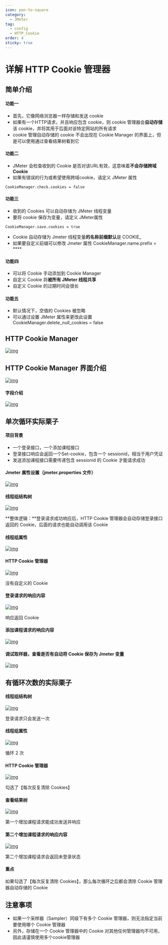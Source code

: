 ```yaml
---
icon: pen-to-square
category:
  - JMeter
tag:
  - config
  - HTTP_Cookie
order: 4
sticky: true
---
```




# 详解 HTTP Cookie 管理器

## 简单介绍

#### 功能一

- 首先，它像网络浏览器一样存储和发送 cookie
- 如果有一个HTTP请求，并且响应包含 cookie，则 cookie 管理器会**自动存储**该 cookie，并将其用于后面对该特定网站的所有请求
- cookie 管理自动存储的 cookie 不会出现在 Cookie Manager 的界面上，但是可以使用通过查看结果树看到它

 

#### 功能二

- JMeter 会检查收到的 Cookie 是否对该URL有效，这意味着**不会存储跨域 Cookie**
- 如果有错误的行为或希望使用跨域cookie，请定义 JMeter 属性 



```
CookieManager.check.cookies = false
```

 

#### 功能三

- 收到的 Cookies 可以自动存储为 JMeter 线程变量
- 要将 cookie 保存为变量，请定义 JMeter属性



```
CookieManager.save.cookies = true
```

- Cookie 自动存储为 Jmeter 线程变量**的名称前缀默认**是 COOKIE_ 
- 如果要自定义前缀可以修改 Jmeter 属性 CookieManager.name.prefix = **** 

 

#### 功能四

- 可以将 Cookie 手动添加到 Cookie Manager
- 自定义 Cookie 将**被所有 JMeter 线程共享**
- 自定义 Cookie 的过期时间会很长

 

#### 功能五

- 默认情况下，空值的 Cookies 被忽略
- 可以通过设置 JMeter 属性来更改此设置 CookieManager.delete_null_cookies = false 

 

## HTTP Cookie Manager

[![img](/assets/jmeter/1896874-20200819125220737-1825557594.png)](https://img2020.cnblogs.com/blog/1896874/202008/1896874-20200819125220737-1825557594.png)

 

## HTTP Cookie Manager 界面介绍

[![img](/assets/jmeter/1896874-20200819130958851-1193536633.png)](https://img2020.cnblogs.com/blog/1896874/202008/1896874-20200819130958851-1193536633.png)

#### 字段介绍

[![img](/assets/jmeter/1896874-20200819130901687-1274442285.png)](https://img2020.cnblogs.com/blog/1896874/202008/1896874-20200819130901687-1274442285.png)

 

## 单次循环实际栗子

#### 项目背景

- 一个登录接口，一个添加课程接口
- 登录接口响应会返回一个Set-cookie，包含一个 sessionid，相当于用户凭证
- 发送添加课程接口需要传递包含 sessionid 的 Cookie 才能请求成功

 

#### Jmeter 属性设置（jmeter.properties 文件）

[![img](/assets/jmeter/1896874-20200819135841398-187889462.png)](https://img2020.cnblogs.com/blog/1896874/202008/1896874-20200819135841398-187889462.png)

 

#### 线程组结构树

[![img](/assets/jmeter/1896874-20200819131756648-1020256526.png)](https://img2020.cnblogs.com/blog/1896874/202008/1896874-20200819131756648-1020256526.png)

**整体逻辑：**登录请求成功响应后，HTTP Cookie 管理器会自动存储登录接口返回的 Cookie，后面的请求也能自动调用该 Cookie

 

#### 线程组属性

[![img](/assets/jmeter/1896874-20200819131959231-293176798.png)](https://img2020.cnblogs.com/blog/1896874/202008/1896874-20200819131959231-293176798.png)

 

#### HTTP Cookie 管理器

[![img](/assets/jmeter/1896874-20200819132005590-334886196.png)](https://img2020.cnblogs.com/blog/1896874/202008/1896874-20200819132005590-334886196.png)

没有自定义的 Cookie

 

#### 登录请求的响应内容

[![img](/assets/jmeter/1896874-20200819132220959-189955003.png)](https://img2020.cnblogs.com/blog/1896874/202008/1896874-20200819132220959-189955003.png)

响应返回 Cookie

 

#### 添加课程请求的响应内容

[![img](/assets/jmeter/1896874-20200819132226733-330704577.png)](https://img2020.cnblogs.com/blog/1896874/202008/1896874-20200819132226733-330704577.png)

 

#### 调试取样器，查看是否有自动将 Cookie 保存为 Jmeter 变量

[![img](/assets/jmeter/1896874-20200819140634646-1317460433.png)](https://img2020.cnblogs.com/blog/1896874/202008/1896874-20200819140634646-1317460433.png)

 

## 有循环次数的实际栗子

#### 线程组结构树

[![img](/assets/jmeter/1896874-20200819141201645-938538542.png)](https://img2020.cnblogs.com/blog/1896874/202008/1896874-20200819141201645-938538542.png)

登录请求只会发送一次

 

#### 线程组属性

[![img](/assets/jmeter/1896874-20200819141247103-110591751.png)](https://img2020.cnblogs.com/blog/1896874/202008/1896874-20200819141247103-110591751.png)

循环 2 次

 

#### HTTP Cookie 管理器

[![img](/assets/jmeter/1896874-20200819141258118-2084720180.png)](https://img2020.cnblogs.com/blog/1896874/202008/1896874-20200819141258118-2084720180.png)

勾选了【每次反复清除 Cookies】

 

#### 查看结果树

[![img](/assets/jmeter/1896874-20200819141336389-1909401062.png)](https://img2020.cnblogs.com/blog/1896874/202008/1896874-20200819141336389-1909401062.png)

第一个增加课程请求能成功发送并响应

 

#### 第二个增加课程请求的响应内容

[![img](/assets/jmeter/1896874-20200819141526672-946754154.png)](https://img2020.cnblogs.com/blog/1896874/202008/1896874-20200819141526672-946754154.png)

第二个增加课程请求会返回未登录状态

 

#### 重点

如果勾选了【每次反复清除 Cookies】，那么每次循环之后都会清除 Cookie 管理器自动存储的 Cookie

 

## 注意事项

- 如果一个采样器（Sampler）同级下有多个 Cookie 管理器，则无法指定当前要使用哪个 Cookie 管理器
- 另外，存储在一个 Cookie 管理器中的 Cookie 对其他任何管理器均不可用，因此请谨慎使用多个cookie管理器